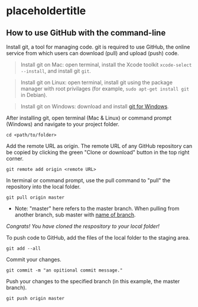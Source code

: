 # placeholdertitle


## How to use GitHub with the command-line

Install git, a tool for managing code. git is required to use GitHub, the online service from which users can download (pull) and upload (push) code. 

> Install git on Mac: open terminal, install the Xcode toolkit `xcode-select --install`, and install git `git`.

> Install git on Linux: open terminal, install git using the package manager with root privilages (for example, `sudo apt-get install git` in Debian).

> Install git on Windows: download and install [git for Windows](https://git-scm.com/downloads). 

After installing git, open terminal (Mac & Linux) or command prompt (Windows) and navigate to your project folder. 

`cd <path/to/folder>`

Add the remote URL as origin. The remote URL of any GitHub repository can be copied by clicking the green "Clone or download" button in the top right corner.

`git remote add origin <remote URL>`

In terminal or command prompt, use the pull command to "pull" the repository into the local folder. 

`git pull origin master`

 - Note: "master" here refers to the master branch. When pulling from another branch, sub master with [name of branch](https://help.github.com/en/github/collaborating-with-issues-and-pull-requests/about-branches).

_Congrats! You have cloned the respository to your local folder!_

To push code to GitHub, add the files of the local folder to the staging area.

`git add --all`

Commit your changes. 

`git commit -m "an opitional commit message."`

Push your changes to the specified branch (in this example, the master branch). 

`git push origin master`









